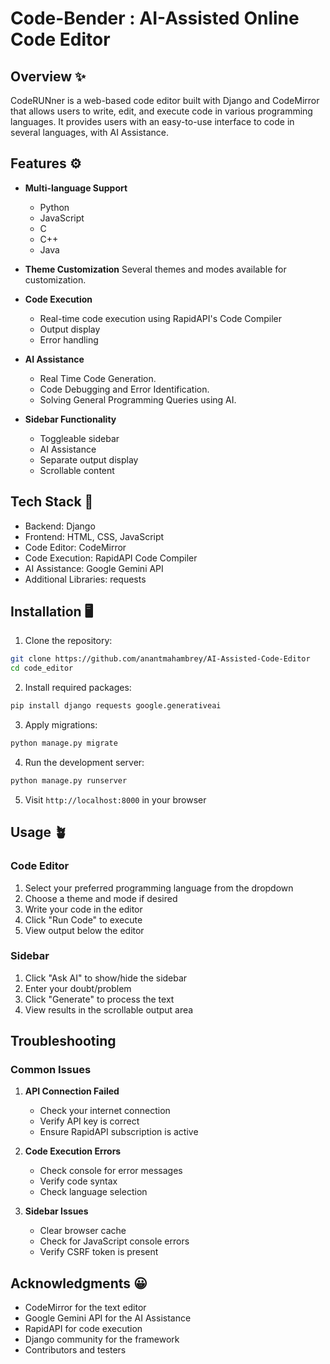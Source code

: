 # Code-Bender : AI-Assisted Online Code Editor

## Overview ✨
CodeRUNner is a web-based code editor built with Django and CodeMirror that allows users to write, edit, and execute code in various programming languages. 
It provides users with an easy-to-use interface to code in several languages, with AI Assistance.

## Features ⚙️
- **Multi-language Support**
  - Python
  - JavaScript
  - C
  - C++
  - Java

- **Theme Customization**
  Several themes and modes available for customization.

- **Code Execution**
  - Real-time code execution using RapidAPI's Code Compiler
  - Output display
  - Error handling

- **AI Assistance**
  - Real Time Code Generation.
  - Code Debugging and Error Identification.
  - Solving General Programming Queries using AI.

- **Sidebar Functionality**
  - Toggleable sidebar
  - AI Assistance
  - Separate output display
  - Scrollable content

## Tech Stack 🤖
- Backend: Django
- Frontend: HTML, CSS, JavaScript
- Code Editor: CodeMirror
- Code Execution: RapidAPI Code Compiler
- AI Assistance: Google Gemini API
- Additional Libraries: requests

## Installation 🖥️

1. Clone the repository:
```bash
git clone https://github.com/anantmahambrey/AI-Assisted-Code-Editor
cd code_editor
```

2. Install required packages:
```bash
pip install django requests google.generativeai
```

3. Apply migrations:
```bash
python manage.py migrate
```

4. Run the development server:
```bash
python manage.py runserver
```

5. Visit `http://localhost:8000` in your browser

## Usage 🪴

### Code Editor
1. Select your preferred programming language from the dropdown
2. Choose a theme and mode if desired
3. Write your code in the editor
4. Click "Run Code" to execute
5. View output below the editor

### Sidebar
1. Click "Ask AI" to show/hide the sidebar
2. Enter your doubt/problem
3. Click "Generate" to process the text
4. View results in the scrollable output area

## Troubleshooting

### Common Issues
1. **API Connection Failed**
   - Check your internet connection
   - Verify API key is correct
   - Ensure RapidAPI subscription is active

2. **Code Execution Errors**
   - Check console for error messages
   - Verify code syntax
   - Check language selection

3. **Sidebar Issues**
   - Clear browser cache
   - Check for JavaScript console errors
   - Verify CSRF token is present
  

## Acknowledgments 😀
- CodeMirror for the text editor
- Google Gemini API for the AI Assistance
- RapidAPI for code execution
- Django community for the framework
- Contributors and testers

